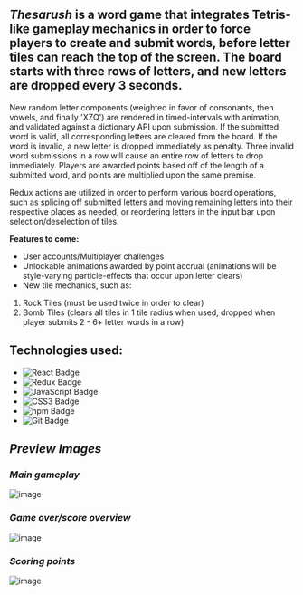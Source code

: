 ## _Thesarush_ is a word game that integrates Tetris-like gameplay mechanics in order to force players to create and submit words, before letter tiles can reach the top of the screen. The board starts with three rows of letters, and new letters are dropped every 3 seconds.

New random letter components (weighted in favor of consonants, then vowels, and finally 'XZQ') are rendered in timed-intervals with animation, and validated against a dictionary API upon submission. If the submitted word is valid, all corresponding letters are cleared from the board. If the word is invalid, a new letter is dropped immediately as penalty. Three invalid word submissions in a row will cause an entire row of letters to drop immediately. Players are awarded points based off of the length of a submitted word, and points are multiplied upon the same premise.

Redux actions are utilized in order to perform various board operations, such as splicing off submitted letters and moving remaining letters into their respective places as needed, or reordering letters in the input bar upon selection/deselection of tiles.

**Features to come:**
* User accounts/Multiplayer challenges
* Unlockable animations awarded by point accrual (animations will be style-varying particle-effects that occur upon letter clears)
* New tile mechanics, such as:
1. Rock Tiles (must be used twice in order to clear)
2. Bomb Tiles (clears all tiles in 1 tile radius when used, dropped when player submits 2 - 6+ letter words in a row)

## Technologies used:
* ![React Badge](https://img.shields.io/badge/React-61DAFB?logo=react&logoColor=000&style=flat)
* ![Redux Badge](https://img.shields.io/badge/Redux-764ABC?logo=redux&logoColor=fff&style=flat)
* ![JavaScript Badge](https://img.shields.io/badge/JavaScript-F7DF1E?logo=javascript&logoColor=000&style=flat)
* ![CSS3 Badge](https://img.shields.io/badge/CSS3-1572B6?logo=css3&logoColor=fff&style=flat)
* ![npm Badge](https://img.shields.io/badge/npm-CB3837?logo=npm&logoColor=fff&style=flat)
* ![Git Badge](https://img.shields.io/badge/Git-F05032?logo=git&logoColor=fff&style=flat)

## _Preview Images_

### _Main gameplay_
![image](https://user-images.githubusercontent.com/95946808/204104305-8e55cee2-1993-43a0-9a07-745685bf2910.png)

### _Game over/score overview_
![image](https://user-images.githubusercontent.com/95946808/202935616-d84a2105-219f-4eb5-97be-e4fc3f64218b.png)

### _Scoring points_
![image](https://user-images.githubusercontent.com/95946808/203443450-408a3de6-ab4f-458e-96d4-e287b98116c1.png)

